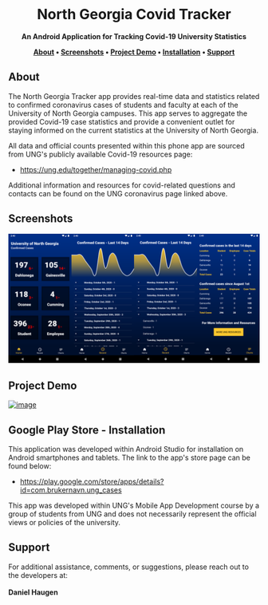 <div align="center">
  <br>
  <h1><strong>North Georgia Covid Tracker</strong></h1>
</div>

<div align="center">
  <strong>An Android Application for Tracking Covid-19 University Statistics</strong>
  
  <p align="center">
    <strong>
      <a href="#about">About</a> •
      <a href="#screenshots">Screenshots</a> •
      <a href="#project-demo">Project Demo</a> •
      <a href="#installation">Installation</a> •
      <a href="#support">Support</a>
    </strong>
  </p>
  
</div>

## About

The North Georgia Tracker app provides real-time data and statistics related to confirmed coronavirus cases of students and faculty at each of the University of North Georgia campuses. This app serves to aggregate the provided Covid-19 case statistics and provide a convenient outlet for staying informed on the current statistics at the University of North Georgia. 
  
All data and official counts presented within this phone app are sourced from UNG's publicly available Covid-19 resources page: 
* https://ung.edu/together/managing-covid.php

Additional information and resources for covid-related questions and contacts can be found on the UNG coronavirus page linked above.

## Screenshots
![](screenshots/Combined_SS.png)

## Project Demo
[![image](https://user-images.githubusercontent.com/18473793/134558550-a77edc67-7492-475b-a8b6-31198681455d.png)](https://youtu.be/jTJKgyrGpyI)

## Google Play Store - Installation
This application was developed within Android Studio for installation on Android smartphones and tablets. The link to the app's store page can be found below:

* https://play.google.com/store/apps/details?id=com.brukernavn.ung_cases

This app was developed within UNG's Mobile App Development course by a group of students from UNG and does not necessarily represent the official views or policies of the university. 

## Support
For additional assistance, comments, or suggestions, please reach out to the developers at:
<br><br>
**Daniel Haugen**
